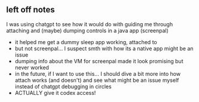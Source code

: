 ## left off notes

I was using chatgpt to see how it would do with guiding me through attaching and (maybe) dumping controls in a java app (screenpal)
- it helped me get a dummy sleep app working, attached to
- but not screenpal... I suspect smth with how its a native app might be an issue
- dumping info about the VM for screenpal made it look promising but never worked
- in the future, if I want to use this... I should dive a bit more into how attach works (and doesn't) and see what might be an issue myself instead of chatgpt debugging in circles
- ACTUALLY give it codex access!
